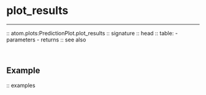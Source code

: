 # plot_results
--------------

:: atom.plots:PredictionPlot.plot_results
    :: signature
    :: head
    :: table:
        - parameters
        - returns
    :: see also

<br>

## Example

:: examples
